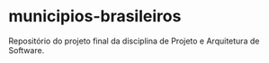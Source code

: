 # municipios-brasileiros
Repositório do projeto final da disciplina de Projeto e Arquitetura de Software.
